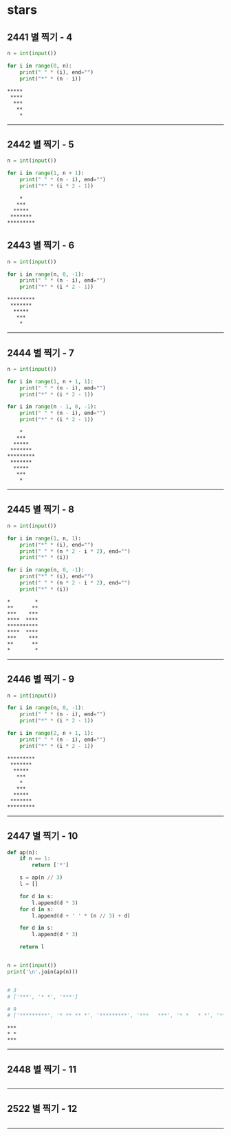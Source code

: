 # **stars**

## **2441 별 찍기 - 4**

```py
n = int(input())

for i in range(0, n):
    print(" " * (i), end="")
    print("*" * (n - i))
```
```
*****
 ****
  ***
   **
    *
```
___

## **2442 별 찍기 - 5**	

```py
n = int(input())

for i in range(1, n + 1):
    print(" " * (n - i), end="")
    print("*" * (i * 2 - 1))
```
```
    *
   ***
  *****
 *******
*********
```

## **2443 별 찍기 - 6**	
```py
n = int(input())

for i in range(n, 0, -1):
    print(" " * (n - i), end="")
    print("*" * (i * 2 - 1))
```
```
*********
 *******
  *****
   ***
    *
```
___

## **2444 별 찍기 - 7**	
```py
n = int(input())

for i in range(1, n + 1, 1):
    print(" " * (n - i), end="")
    print("*" * (i * 2 - 1))

for i in range(n - 1, 0, -1):
    print(" " * (n - i), end="")
    print("*" * (i * 2 - 1))
```
```
    *
   ***
  *****
 *******
*********
 *******
  *****
   ***
    *
```
___

## **2445 별 찍기 - 8**	
```py
n = int(input())

for i in range(1, n, 1):
    print("*" * (i), end="")
    print(" " * (n * 2 - i * 2), end="")
    print("*" * (i))

for i in range(n, 0, -1):
    print("*" * (i), end="")
    print(" " * (n * 2 - i * 2), end="")
    print("*" * (i))
```
```
*        *
**      **
***    ***
****  ****
**********
****  ****
***    ***
**      **
*        *
```
___

## **2446 별 찍기 - 9**	
```py
n = int(input())

for i in range(n, 0, -1):
    print(" " * (n - i), end="")
    print("*" * (i * 2 - 1))

for i in range(2, n + 1, 1):
    print(" " * (n - i), end="")
    print("*" * (i * 2 - 1))
```
```
*********
 *******
  *****
   ***
    *
   ***
  *****
 *******
*********
```
___

## **2447 별 찍기 - 10**	
```py
def ap(n):
    if n == 1:
        return ['*']

    s = ap(n // 3)
    l = []

    for d in s:
        l.append(d * 3)
    for d in s:
        l.append(d + ' ' * (n // 3) + d)

    for d in s:
        l.append(d * 3)

    return l


n = int(input())
print('\n'.join(ap(n)))


# 3
# ['***', '* *', '***']

# 9
# ['*********', '* ** ** *', '*********', '***   ***', '* *   * *', '***   ***', '*********', '* ** ** *', '*********']
```
```
***
* *
***
```

___

## **2448 별 찍기 - 11**	
```py

```

___

## **2522 별 찍기 - 12**
```py

```

___
